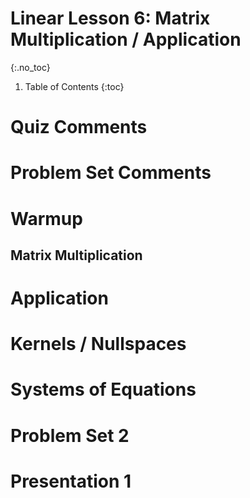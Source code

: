 # Linear Lesson 6: Matrix Multiplication / Application 
{:.no_toc}

1. Table of Contents
{:toc}

<!--
1. 2:30 - 2:45 quiz comments
2. 2:45 - 3:00 problem set comments
3. 3:00 - 3:10 warmup: matrix multiplication
4. 3:10 - 3:15 discussion: which multiplications make sense / which don't.
5. 3:15 - 3:45 application: discrete dynamics
6. 3:45 - 4    kernels / nullspaces.
7. 4 - 4:10 Gaussian elimination
-->

# Quiz Comments

# Problem Set Comments

# Warmup

## Matrix Multiplication

# Application

# Kernels / Nullspaces

# Systems of Equations

# Problem Set 2

# Presentation 1

